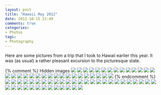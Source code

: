```yaml
---
layout: post
title: "Hawaii May 2012"
date: 2012-10-15 21:49
comments: true
categories: 
- Photos
tags:
- Photography
---
```

Here are some pictures from a trip that I took to Hawaii earlier this year.  It was (as usual) a rather pleasant excursion to the picturesque state.

<div class="galleria">
{% comment %} Hidden images
<a href="http://img.gtww.net/1205_hawaii/4379/hawaii-12_4e4029f.jpg"><img src="http://img.gtww.net/1205_hawaii/4379/Thumbs/hawaii-12_8d03.jpg"/></a>
<a href="http://img.gtww.net/1205_hawaii/4379/hawaii-2_cdf6795.jpg"><img src="http://img.gtww.net/1205_hawaii/4379/Thumbs/hawaii-2_44e8.jpg"/></a>
<a href="http://img.gtww.net/1205_hawaii/4379/hawaii-20_df7a227.jpg"><img src="http://img.gtww.net/1205_hawaii/4379/Thumbs/hawaii-20_0f84.jpg"/></a>
<a href="http://img.gtww.net/1205_hawaii/4379/hawaii-22_e390dd7.jpg"><img src="http://img.gtww.net/1205_hawaii/4379/Thumbs/hawaii-22_96fc.jpg"/></a>
<a href="http://img.gtww.net/1205_hawaii/4379/hawaii-24_42c3a17.jpg"><img src="http://img.gtww.net/1205_hawaii/4379/Thumbs/hawaii-24_b733.jpg"/></a>
<a href="http://img.gtww.net/1205_hawaii/4379/hawaii-26_8b06d45.jpg"><img src="http://img.gtww.net/1205_hawaii/4379/Thumbs/hawaii-26_893f.jpg"/></a>
<a href="http://img.gtww.net/1205_hawaii/4379/hawaii-30_8dd957e.jpg"><img src="http://img.gtww.net/1205_hawaii/4379/Thumbs/hawaii-30_7117.jpg"/></a>
<a href="http://img.gtww.net/1205_hawaii/4379/hawaii-37_9331542.jpg"><img src="http://img.gtww.net/1205_hawaii/4379/Thumbs/hawaii-37_ee19.jpg"/></a>
<a href="http://img.gtww.net/1205_hawaii/4379/hawaii-40_aebdb71.jpg"><img src="http://img.gtww.net/1205_hawaii/4379/Thumbs/hawaii-40_8566.jpg"/></a>
<a href="http://img.gtww.net/1205_hawaii/4379/hawaii-57_9a4c704.jpg"><img src="http://img.gtww.net/1205_hawaii/4379/Thumbs/hawaii-57_e104.jpg"/></a>
<a href="http://img.gtww.net/1205_hawaii/4379/hawaii-62_009f760.jpg"><img src="http://img.gtww.net/1205_hawaii/4379/Thumbs/hawaii-62_43ee.jpg"/></a>
<a href="http://img.gtww.net/1205_hawaii/4379/hawaii-64_d6e78e4.jpg"><img src="http://img.gtww.net/1205_hawaii/4379/Thumbs/hawaii-64_b0dd.jpg"/></a>
<a href="http://img.gtww.net/1205_hawaii/4379/hawaii_5e9a8b6.jpg"><img src="http://img.gtww.net/1205_hawaii/4379/Thumbs/hawaii_b62a.jpg"/></a>
<a href="http://img.gtww.net/1205_hawaii/4379/hawaii-44_cd2a842.jpg"><img src="http://img.gtww.net/1205_hawaii/4379/Thumbs/hawaii-44_c418.jpg"/></a>
<a href="http://img.gtww.net/1205_hawaii/4379/hawaii-46_669dd4b.jpg"><img src="http://img.gtww.net/1205_hawaii/4379/Thumbs/hawaii-46_3d40.jpg"/></a>
<a href="http://img.gtww.net/1205_hawaii/4379/hawaii-54_dd11e81.jpg"><img src="http://img.gtww.net/1205_hawaii/4379/Thumbs/hawaii-54_c83c.jpg"/></a>
<a href="http://img.gtww.net/1205_hawaii/4379/hawaii-65_1d9e2d2.jpg"><img src="http://img.gtww.net/1205_hawaii/4379/Thumbs/hawaii-65_8224.jpg"/></a>
<a href="http://img.gtww.net/1205_hawaii/4379/hawaii-10_29a2578.jpg"><img src="http://img.gtww.net/1205_hawaii/4379/Thumbs/hawaii-10_0a0e.jpg"/></a>
<a href="http://img.gtww.net/1205_hawaii/4379/hawaii-21_717d041.jpg"><img src="http://img.gtww.net/1205_hawaii/4379/Thumbs/hawaii-21_52f5.jpg"/></a>
<a href="http://img.gtww.net/1205_hawaii/4379/hawaii-59_e79f6f2.jpg"><img src="http://img.gtww.net/1205_hawaii/4379/Thumbs/hawaii-59_3c4c.jpg"/></a>
<a href="http://img.gtww.net/1205_hawaii/4379/hawaii-61_75f6b23.jpg"><img src="http://img.gtww.net/1205_hawaii/4379/Thumbs/hawaii-61_ff3d.jpg"/></a>
<a href="http://img.gtww.net/1205_hawaii/4379/hawaii-5_e173bea.jpg"><img src="http://img.gtww.net/1205_hawaii/4379/Thumbs/hawaii-5_b5f6.jpg"/></a>
<a href="http://img.gtww.net/1205_hawaii/4379/hawaii-28_06643b3.jpg"><img data-description="" data-title="" src="http://img.gtww.net/1205_hawaii/4379/Thumbs/hawaii-28_c92f.jpg"/></a>
<a href="http://img.gtww.net/1205_hawaii/4379/hawaii-33_1e743b2.jpg"><img data-description="" data-title="" src="http://img.gtww.net/1205_hawaii/4379/Thumbs/hawaii-33_81ba.jpg"/></a>
<a href="http://img.gtww.net/1205_hawaii/4379/hawaii-41_7376c95.jpg"><img data-description="" data-title="" src="http://img.gtww.net/1205_hawaii/4379/Thumbs/hawaii-41_3c8d.jpg"/></a>
<a href="http://img.gtww.net/1205_hawaii/4379/hawaii-43_7b7597b.jpg"><img data-description="" data-title="" src="http://img.gtww.net/1205_hawaii/4379/Thumbs/hawaii-43_36fa.jpg"/></a>
<a href="http://img.gtww.net/1205_hawaii/4379/hawaii-47_cfeba17.jpg"><img data-description="" data-title="" src="http://img.gtww.net/1205_hawaii/4379/Thumbs/hawaii-47_2f1e.jpg"/></a>
<a href="http://img.gtww.net/1205_hawaii/4379/hawaii-50_03441d0.jpg"><img data-description="" data-title="" src="http://img.gtww.net/1205_hawaii/4379/Thumbs/hawaii-50_c922.jpg"/></a>
<a href="http://img.gtww.net/1205_hawaii/4379/hawaii-53_eb08a7d.jpg"><img data-description="" data-title="" src="http://img.gtww.net/1205_hawaii/4379/Thumbs/hawaii-53_7534.jpg"/></a>
<a href="http://img.gtww.net/1205_hawaii/4379/hawaii-55_f245ce5.jpg"><img data-description="" data-title="" src="http://img.gtww.net/1205_hawaii/4379/Thumbs/hawaii-55_bc6d.jpg"/></a>
<a href="http://img.gtww.net/1205_hawaii/4379/hawaii-56_79ca677.jpg"><img data-description="" data-title="" src="http://img.gtww.net/1205_hawaii/4379/Thumbs/hawaii-56_b501.jpg"/></a>
<a href="http://img.gtww.net/1205_hawaii/4379/hawaii-67_eefbd3f.jpg"><img data-description="" data-title="" src="http://img.gtww.net/1205_hawaii/4379/Thumbs/hawaii-67_cb25.jpg"/></a>
{% endcomment %}
<a href="http://img.gtww.net/1205_hawaii/4379/hawaii-13_2e66748.jpg"><img data-description="Waikiki" data-title="Beautiful Sunset" src="http://img.gtww.net/1205_hawaii/4379/Thumbs/hawaii-13_7ecc.jpg"/></a>
<a href="http://img.gtww.net/1205_hawaii/4379/hawaii-11_6904e8d.jpg"><img data-description="Side Street Inn" data-title="Kalua Pork Tacos" src="http://img.gtww.net/1205_hawaii/4379/Thumbs/hawaii-11_40ed.jpg"/></a>
<a href="http://img.gtww.net/1205_hawaii/4379/hawaii-14_e01099f.jpg"><img data-description="Bubbie's" data-title="Mochi Ice Cream" src="http://img.gtww.net/1205_hawaii/4379/Thumbs/hawaii-14_2303.jpg"/></a>
<a href="http://img.gtww.net/1205_hawaii/4379/hawaii-15_381a6af.jpg"><img data-description="Cinnamon's" data-title="Kalua Pork Eggs Benedict" src="http://img.gtww.net/1205_hawaii/4379/Thumbs/hawaii-15_4109.jpg"/></a>
<a href="http://img.gtww.net/1205_hawaii/4379/hawaii-17_37713ef.jpg"><img data-description="" data-title="U.S.S. Arizona Bell" src="http://img.gtww.net/1205_hawaii/4379/Thumbs/hawaii-17_4c56.jpg"/></a>
<a href="http://img.gtww.net/1205_hawaii/4379/hawaii-18_f48896b.jpg"><img data-description="Pearl Harbor" data-title="Torpedo" src="http://img.gtww.net/1205_hawaii/4379/Thumbs/hawaii-18_7a88.jpg"/></a>
<a href="http://img.gtww.net/1205_hawaii/4379/hawaii-16_1242f6d.jpg"><img data-description="" data-title="Mini Replica Battleship" src="http://img.gtww.net/1205_hawaii/4379/Thumbs/hawaii-16_b4e2.jpg"/></a>
<a href="http://img.gtww.net/1205_hawaii/4379/hawaii-19_ae8abde.jpg"><img data-description="" data-title="Stark Flowers" src="http://img.gtww.net/1205_hawaii/4379/Thumbs/hawaii-19_d019.jpg"/></a>
<a href="http://img.gtww.net/1205_hawaii/4379/hawaii-23_94427b9.jpg"><img data-description="" data-title="Sand Island" src="http://img.gtww.net/1205_hawaii/4379/Thumbs/hawaii-23_06dd.jpg"/></a>
<a href="http://img.gtww.net/1205_hawaii/4379/hawaii-25_6e21f90.jpg"><img data-description="Dole Plantation" data-title="Growing Pineapples" src="http://img.gtww.net/1205_hawaii/4379/Thumbs/hawaii-25_a8ec.jpg"/></a>
<a href="http://img.gtww.net/1205_hawaii/4379/hawaii-27_c000eb5.jpg"><img data-description="Makoto Sushi - Aiea, HI" data-title="Spicy Tuna Plate" src="http://img.gtww.net/1205_hawaii/4379/Thumbs/hawaii-27_6187.jpg"/></a>
<a href="http://img.gtww.net/1205_hawaii/4379/hawaii-29_19293fb.jpg"><img data-description="Paradise Cove Luau" data-title="Looking Sharp" src="http://img.gtww.net/1205_hawaii/4379/Thumbs/hawaii-29_d89c.jpg"/></a>
<a href="http://img.gtww.net/1205_hawaii/4379/hawaii-3_b6f6f41.jpg"><img data-description="" data-title="Making A Break" src="http://img.gtww.net/1205_hawaii/4379/Thumbs/hawaii-3_3d96.jpg"/></a>
<a href="http://img.gtww.net/1205_hawaii/4379/hawaii-31_9ad535c.jpg"><img data-description="" data-title="How Decorative" src="http://img.gtww.net/1205_hawaii/4379/Thumbs/hawaii-31_d741.jpg"/></a>
<a href="http://img.gtww.net/1205_hawaii/4379/hawaii-32_0c2aaad.jpg"><img data-description="" data-title="Sweet Turtle" src="http://img.gtww.net/1205_hawaii/4379/Thumbs/hawaii-32_10e4.jpg"/></a>
<a href="http://img.gtww.net/1205_hawaii/4379/hawaii-34_60e5c0b.jpg"><img data-description="" data-title="Lookout" src="http://img.gtww.net/1205_hawaii/4379/Thumbs/hawaii-34_d473.jpg"/></a>
<a href="http://img.gtww.net/1205_hawaii/4379/hawaii-35_d5e46fc.jpg"><img data-description="" data-title="Luau Food" src="http://img.gtww.net/1205_hawaii/4379/Thumbs/hawaii-35_68a6.jpg"/></a>
<a href="http://img.gtww.net/1205_hawaii/4379/hawaii-36_f56259a.jpg"><img data-description="" data-title="Don't Play With Fire" src="http://img.gtww.net/1205_hawaii/4379/Thumbs/hawaii-36_67d6.jpg"/></a>
<a href="http://img.gtww.net/1205_hawaii/4379/hawaii-38_f767eff.jpg"><img data-description="" data-title="Chocolate Haupia Pie" src="http://img.gtww.net/1205_hawaii/4379/Thumbs/hawaii-38_6611.jpg"/></a>
<a href="http://img.gtww.net/1205_hawaii/4379/hawaii-39_7901880.jpg"><img data-description="Hamura Saimin" data-title="Lilikoi Chiffon Pie" src="http://img.gtww.net/1205_hawaii/4379/Thumbs/hawaii-39_ae65.jpg"/></a>
<a href="http://img.gtww.net/1205_hawaii/4379/hawaii-4_72bc99f.jpg"><img data-description="Lanikai Beach" data-title="Windward Side" src="http://img.gtww.net/1205_hawaii/4379/Thumbs/hawaii-4_4a46.jpg"/></a>
<a href="http://img.gtww.net/1205_hawaii/4379/hawaii-42_3f1b495.jpg"><img data-description="" data-title="Locals Do It" src="http://img.gtww.net/1205_hawaii/4379/Thumbs/hawaii-42_9b2f.jpg"/></a>
<a href="http://img.gtww.net/1205_hawaii/4379/hawaii-45_b85d0d7.jpg"><img data-description="Aloha Drinks" data-title="Strawberry Guava!" src="http://img.gtww.net/1205_hawaii/4379/Thumbs/hawaii-45_4a7f.jpg"/></a>
<a href="http://img.gtww.net/1205_hawaii/4379/hawaii-48_251686c.jpg"><img data-description="Puu Hinahina Lookout" data-title="Watch Out" src="http://img.gtww.net/1205_hawaii/4379/Thumbs/hawaii-48_f9b2.jpg"/></a>
<a href="http://img.gtww.net/1205_hawaii/4379/hawaii-49_defc7f6.jpg"><img data-description="Wai'ale'ale" data-title="But Not Now" src="http://img.gtww.net/1205_hawaii/4379/Thumbs/hawaii-49_0724.jpg"/></a>
<a href="http://img.gtww.net/1205_hawaii/4379/hawaii-51_137063f.jpg"><img data-description="" data-title="Cheesy Goodness Never Fails" src="http://img.gtww.net/1205_hawaii/4379/Thumbs/hawaii-51_364f.jpg"/></a>
<a href="http://img.gtww.net/1205_hawaii/4379/hawaii-52_eff150a.jpg"><img data-description="Kauai Coffee Company" data-title="Taste Of Happiness" src="http://img.gtww.net/1205_hawaii/4379/Thumbs/hawaii-52_36b5.jpg"/></a>
<a href="http://img.gtww.net/1205_hawaii/4379/hawaii-58_410f529.jpg"><img data-description="" data-title="It's Hawaii Time" src="http://img.gtww.net/1205_hawaii/4379/Thumbs/hawaii-58_a0c8.jpg"/></a>
<a href="http://img.gtww.net/1205_hawaii/4379/hawaii-6_f94bd25.jpg"><img data-description="Leonard's" data-title="Malasadas" src="http://img.gtww.net/1205_hawaii/4379/Thumbs/hawaii-6_9f73.jpg"/></a>
<a href="http://img.gtww.net/1205_hawaii/4379/hawaii-60_96bd60d.jpg"><img data-description="Nā Pali Coast" data-title="Beautiful Sights" src="http://img.gtww.net/1205_hawaii/4379/Thumbs/hawaii-60_b79a.jpg"/></a>
<a href="http://img.gtww.net/1205_hawaii/4379/hawaii-63_30ef44a.jpg"><img data-description="" data-title="Careful" src="http://img.gtww.net/1205_hawaii/4379/Thumbs/hawaii-63_1546.jpg"/></a>
<a href="http://img.gtww.net/1205_hawaii/4379/hawaii-66_ebb975e.jpg"><img data-description="" data-title="Shave Ice, Rainbow Style" src="http://img.gtww.net/1205_hawaii/4379/Thumbs/hawaii-66_a8bf.jpg"/></a>
<a href="http://img.gtww.net/1205_hawaii/4379/hawaii-68_d2dc012.jpg"><img data-description="Mark's Place" data-title="Loco Moco" src="http://img.gtww.net/1205_hawaii/4379/Thumbs/hawaii-68_2a3d.jpg"/></a>
<a href="http://img.gtww.net/1205_hawaii/4379/hawaii-69_1f7288f.jpg"><img data-description="Mark's Place" data-title="Combo Plate" src="http://img.gtww.net/1205_hawaii/4379/Thumbs/hawaii-69_de08.jpg"/></a>
<a href="http://img.gtww.net/1205_hawaii/4379/hawaii-7_1431018.jpg"><img data-description="Diamond Head" data-title="Take The Hard Way" src="http://img.gtww.net/1205_hawaii/4379/Thumbs/hawaii-7_1ac8.jpg"/></a>
<a href="http://img.gtww.net/1205_hawaii/4379/hawaii-70_3ae8e6d.jpg"><img data-description="" data-title="Hamura Saimin" src="http://img.gtww.net/1205_hawaii/4379/Thumbs/hawaii-70_a2f9.jpg"/></a>
<a href="http://img.gtww.net/1205_hawaii/4379/hawaii-8_16be449.jpg"><img data-description="Diamond Head" data-title="Friends Make It Better" src="http://img.gtww.net/1205_hawaii/4379/Thumbs/hawaii-8_c807.jpg"/></a>
<a href="http://img.gtww.net/1205_hawaii/4379/hawaii-9_556c168.jpg"><img data-description="Diamond Head" data-title="Danger (It's Everywhere)" src="http://img.gtww.net/1205_hawaii/4379/Thumbs/hawaii-9_d772.jpg"/></a>
</div>
